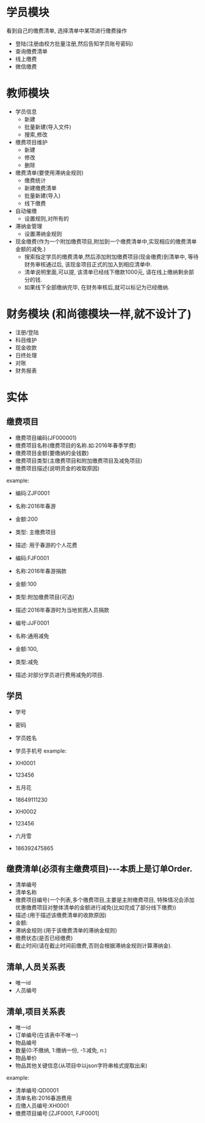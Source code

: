 # 学员模块
看到自己的缴费清单, 选择清单中某项进行缴费操作
+ 登陆(注册由校方批量注册,然后告知学员账号密码)
+ 查询缴费清单
+ 线上缴费
+ 微信缴费

# 教师模块
+ 学员信息
    + 新建
    + 批量新建(导入文件)
    + 搜索,修改
+ 缴费项目维护
    + 新建
    + 修改
    + 删除
+ 缴费清单(要使用滞纳金规则)
    + 缴费统计
    + 新建缴费清单
    + 批量新建(导入)
    + 线下缴费
+ 自动催缴
    + 设置规则,对所有的
+ 滞纳金管理
    + 设置滞纳金规则
+ 现金缴费(作为一个附加缴费项目,附加到一个缴费清单中,实现相应的缴费清单金额的减免.)
    + 搜索指定学员的缴费清单,然后添加附加缴费项目(现金缴费)到清单中, 等待财务审核通过后, 该现金项目正式的加入到相应清单中.
    + 清单说明里面,可以提, 该清单已经线下缴款1000元, 请在线上缴纳剩余部分的钱.
    + 如果线下全部缴纳完毕, 在财务审核后,就可以标记为已经缴纳.


# 财务模块 (和尚德模块一样,就不设计了)
+ 注册/登陆
+ 科目维护
+ 现金收款
+ 日终处理
+ 对账
+ 财务报表




# 实体

## 缴费项目
+ 缴费项目编码(JF000001)
+ 缴费项目名称(缴费项目的名称.如:2016年春季学费)
+ 缴费项目金额(要缴纳的金钱数)
+ 缴费项目类型(主缴费项目和附加缴费项目及减免项目)
+ 缴费项目描述(说明资金的收取原因)

example:
+ 编码:ZJF0001
+ 名称:2016年春游
+ 金额:200
+ 类型: 主缴费项目
+ 描述: 用于春游的个人花费

+ 编码:FJF0001
+ 名称:2016年春游捐款
+ 金额:100
+ 类型:附加缴费项目(可选)
+ 描述:2016年春游时为当地贫困人员捐款

+ 编号:JJF0001
+ 名称:通用减免
+ 金额:100,
+ 类型:减免
+ 描述:对部分学员进行费用减免的项目.

## 学员
+ 学号
+ 密码
+ 学员姓名
+ 学员手机号
example:
+ XH0001
+ 123456
+ 五月花
+ 18649111230

+ XH0002
+ 123456
+ 六月雪
+ 186392475865

## 缴费清单(必须有主缴费项目)---本质上是订单Order.
+ 清单编号
+ 清单名称
+ 缴费项目编号(一个列表,多个缴费项目,主要是主附缴费项目, 特殊情况会添加优惠缴费项目对整体清单的金额进行减免(比如完成了部分线下缴费))
+ 描述:(用于描述该缴费清单的收款原因)
+ 金额:
+ 滞纳金规则:(用于该缴费清单的滞纳金规则)
+ 缴费状态(是否已经缴费)
+ 截止时间(请在截止时间前缴费,否则会根据滞纳金规则计算滞纳金).

## 清单,人员关系表
+ 唯一id
+ 人员编号

## 清单,项目关系表
+ 唯一id
+ 订单编号(在该表中不唯一)
+ 物品编号
+ 数量(0:不缴纳, 1:缴纳一份, -1:减免, n:)
+ 物品单价
+ 物品其他关键信息(从项目中以json字符串格式提取出来)

example:
+ 清单编号:QD0001
+ 清单名称:2016春游费用
+ 应缴人员编号:XH0001
+ 缴费项目编号:[ZJF0001, FJF0001]
